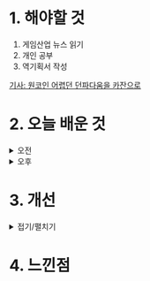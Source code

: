 
# 1. 해야할 것

1. 게임산업 뉴스 읽기 
2. 개인 공부  
3. 역기획서 작성

[기사: 원코인 어렵던 던파다움을 카잔으로](https://www.gamemeca.com/view.php?gid=1752359)

# 2. 오늘 배운 것

<details>
<summary>오전</summary>

## 오늘의 뉴스
### 어렵던 던파다움 카잔으로
![image](https://github.com/user-attachments/assets/46b554f2-d79b-41ae-b93a-97dbe8aef43e)

어렵고 파밍해서 게임스타일을 빌드할 수 있는 게임.\
디아블로 같은 파밍게임 시스템을 좋게 보고 있었기 때문에, 빌드를 통한 다양성 추구 및 아이템 파밍의 즐거움, 디아블로를 좋아하지 않아도 이런 류의 게임은 좋아했다.\
예를들면 워프레임 같은 루트슈터류 게임.\
이번 카잔도 내가 좋아하는 소울라이크류 전투를 추구하고 빌드의 다양성을 보장한다고하니 기대해도 좋을 것 같다.
****
</details>


<details>
<summary>오후</summary>

## 역기획서 작성
### 시스템 기획 공부
![image](https://github.com/user-attachments/assets/595010f4-4852-4c57-a2f5-4551aadb0e10)

![image](https://github.com/user-attachments/assets/cc59b14d-b5f0-4c05-b163-f9f7687e444f)

![image](https://github.com/user-attachments/assets/e4c64fab-7ac4-487d-b680-0e0565f972c0)

![image](https://github.com/user-attachments/assets/3eb17275-8273-41d6-924a-8532fd0fd486)

![image](https://github.com/user-attachments/assets/daa06c43-3053-41c6-a0e7-d30b0c227f7b)

![image](https://github.com/user-attachments/assets/5b61e7ca-b2d9-43a1-adb8-5c3a38130e23)

![image](https://github.com/user-attachments/assets/e8801b30-768e-4a95-9e05-a59319a247f5)

****

### 시스템 구성


</details>




# 3. 개선


<details>
<summary>접기/펼치기</summary>


</details>



# 4. 느낀점


